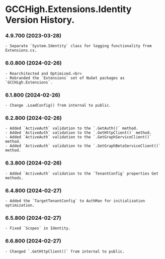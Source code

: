 ﻿# GCCHigh.Extensions.Identity Version History.

### **4.9.700 (2023-03-28)**<br>
	- Separate `System.Identity` class for logging functionality from Extensions.cs.

### **6.0.800 (2024-02-26)**<br>
	- Rearchitected and Optimized.<br>
	- Rebranded the `Extensions` set of NuGet packages as `GCCHigh.Extensions`.

### **6.1.800 (2024-02-26)**<br>
	- Change .LoadConfig() from internal to public.

### **6.2.800 (2024-02-26)**<br>
	- Added `ActiveAuth` validation to the `.GetAuth()` method.
	- Added `ActiveAuth` validation to the `.GetHttpClient()` method.
	- Added `ActiveAuth` validation to the `.GetGraphServiceClient()` method.
	- Added `ActiveAuth` validation to the `.GetGraphBetaServiceClient()` method.

### **6.3.800 (2024-02-26)**<br>
	- Added `ActiveAuth` validation to the `TenantConfig` properties Get methods.

### **6.4.800 (2024-02-27)**<br>
	- Added the `TargetTenantConfig` to AuthMan for initialization optimization.

### **6.5.800 (2024-02-27)**<br>
	- Fixed `Scopes` in Identity.

### **6.6.800 (2024-02-27)**<br>
	- Changed `.GetHttpClient()` from internal to public.
